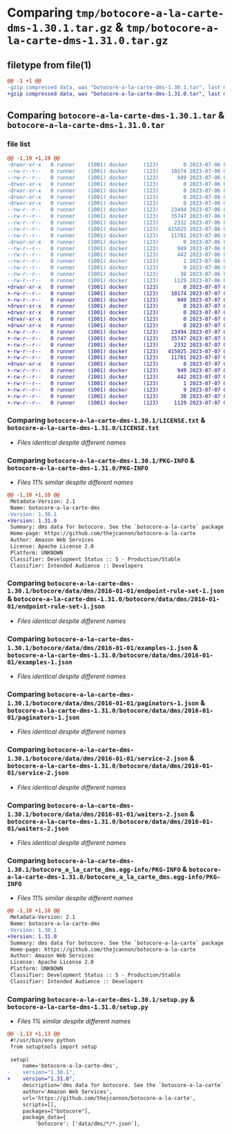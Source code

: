 # Comparing `tmp/botocore-a-la-carte-dms-1.30.1.tar.gz` & `tmp/botocore-a-la-carte-dms-1.31.0.tar.gz`

## filetype from file(1)

```diff
@@ -1 +1 @@
-gzip compressed data, was "botocore-a-la-carte-dms-1.30.1.tar", last modified: Thu Jul  6 01:44:59 2023, max compression
+gzip compressed data, was "botocore-a-la-carte-dms-1.31.0.tar", last modified: Fri Jul  7 01:43:50 2023, max compression
```

## Comparing `botocore-a-la-carte-dms-1.30.1.tar` & `botocore-a-la-carte-dms-1.31.0.tar`

### file list

```diff
@@ -1,19 +1,19 @@
-drwxr-xr-x   0 runner    (1001) docker     (123)        0 2023-07-06 01:44:59.950722 botocore-a-la-carte-dms-1.30.1/
--rw-r--r--   0 runner    (1001) docker     (123)    10174 2023-07-06 01:44:59.000000 botocore-a-la-carte-dms-1.30.1/LICENSE.txt
--rw-r--r--   0 runner    (1001) docker     (123)      949 2023-07-06 01:44:59.950722 botocore-a-la-carte-dms-1.30.1/PKG-INFO
-drwxr-xr-x   0 runner    (1001) docker     (123)        0 2023-07-06 01:44:59.950722 botocore-a-la-carte-dms-1.30.1/botocore/
-drwxr-xr-x   0 runner    (1001) docker     (123)        0 2023-07-06 01:44:59.950722 botocore-a-la-carte-dms-1.30.1/botocore/data/
-drwxr-xr-x   0 runner    (1001) docker     (123)        0 2023-07-06 01:44:59.950722 botocore-a-la-carte-dms-1.30.1/botocore/data/dms/
-drwxr-xr-x   0 runner    (1001) docker     (123)        0 2023-07-06 01:44:59.950722 botocore-a-la-carte-dms-1.30.1/botocore/data/dms/2016-01-01/
--rw-r--r--   0 runner    (1001) docker     (123)    23494 2023-07-06 01:44:40.000000 botocore-a-la-carte-dms-1.30.1/botocore/data/dms/2016-01-01/endpoint-rule-set-1.json
--rw-r--r--   0 runner    (1001) docker     (123)    35747 2023-07-06 01:44:40.000000 botocore-a-la-carte-dms-1.30.1/botocore/data/dms/2016-01-01/examples-1.json
--rw-r--r--   0 runner    (1001) docker     (123)     2332 2023-07-06 01:44:40.000000 botocore-a-la-carte-dms-1.30.1/botocore/data/dms/2016-01-01/paginators-1.json
--rw-r--r--   0 runner    (1001) docker     (123)   415025 2023-07-06 01:44:40.000000 botocore-a-la-carte-dms-1.30.1/botocore/data/dms/2016-01-01/service-2.json
--rw-r--r--   0 runner    (1001) docker     (123)    11781 2023-07-06 01:44:40.000000 botocore-a-la-carte-dms-1.30.1/botocore/data/dms/2016-01-01/waiters-2.json
-drwxr-xr-x   0 runner    (1001) docker     (123)        0 2023-07-06 01:44:59.950722 botocore-a-la-carte-dms-1.30.1/botocore_a_la_carte_dms.egg-info/
--rw-r--r--   0 runner    (1001) docker     (123)      949 2023-07-06 01:44:59.000000 botocore-a-la-carte-dms-1.30.1/botocore_a_la_carte_dms.egg-info/PKG-INFO
--rw-r--r--   0 runner    (1001) docker     (123)      442 2023-07-06 01:44:59.000000 botocore-a-la-carte-dms-1.30.1/botocore_a_la_carte_dms.egg-info/SOURCES.txt
--rw-r--r--   0 runner    (1001) docker     (123)        1 2023-07-06 01:44:59.000000 botocore-a-la-carte-dms-1.30.1/botocore_a_la_carte_dms.egg-info/dependency_links.txt
--rw-r--r--   0 runner    (1001) docker     (123)        9 2023-07-06 01:44:59.000000 botocore-a-la-carte-dms-1.30.1/botocore_a_la_carte_dms.egg-info/top_level.txt
--rw-r--r--   0 runner    (1001) docker     (123)       38 2023-07-06 01:44:59.950722 botocore-a-la-carte-dms-1.30.1/setup.cfg
--rw-r--r--   0 runner    (1001) docker     (123)     1129 2023-07-06 01:44:59.000000 botocore-a-la-carte-dms-1.30.1/setup.py
+drwxr-xr-x   0 runner    (1001) docker     (123)        0 2023-07-07 01:43:50.411249 botocore-a-la-carte-dms-1.31.0/
+-rw-r--r--   0 runner    (1001) docker     (123)    10174 2023-07-07 01:43:50.000000 botocore-a-la-carte-dms-1.31.0/LICENSE.txt
+-rw-r--r--   0 runner    (1001) docker     (123)      949 2023-07-07 01:43:50.411249 botocore-a-la-carte-dms-1.31.0/PKG-INFO
+drwxr-xr-x   0 runner    (1001) docker     (123)        0 2023-07-07 01:43:50.407249 botocore-a-la-carte-dms-1.31.0/botocore/
+drwxr-xr-x   0 runner    (1001) docker     (123)        0 2023-07-07 01:43:50.407249 botocore-a-la-carte-dms-1.31.0/botocore/data/
+drwxr-xr-x   0 runner    (1001) docker     (123)        0 2023-07-07 01:43:50.407249 botocore-a-la-carte-dms-1.31.0/botocore/data/dms/
+drwxr-xr-x   0 runner    (1001) docker     (123)        0 2023-07-07 01:43:50.407249 botocore-a-la-carte-dms-1.31.0/botocore/data/dms/2016-01-01/
+-rw-r--r--   0 runner    (1001) docker     (123)    23494 2023-07-07 01:43:28.000000 botocore-a-la-carte-dms-1.31.0/botocore/data/dms/2016-01-01/endpoint-rule-set-1.json
+-rw-r--r--   0 runner    (1001) docker     (123)    35747 2023-07-07 01:43:28.000000 botocore-a-la-carte-dms-1.31.0/botocore/data/dms/2016-01-01/examples-1.json
+-rw-r--r--   0 runner    (1001) docker     (123)     2332 2023-07-07 01:43:28.000000 botocore-a-la-carte-dms-1.31.0/botocore/data/dms/2016-01-01/paginators-1.json
+-rw-r--r--   0 runner    (1001) docker     (123)   415025 2023-07-07 01:43:28.000000 botocore-a-la-carte-dms-1.31.0/botocore/data/dms/2016-01-01/service-2.json
+-rw-r--r--   0 runner    (1001) docker     (123)    11781 2023-07-07 01:43:28.000000 botocore-a-la-carte-dms-1.31.0/botocore/data/dms/2016-01-01/waiters-2.json
+drwxr-xr-x   0 runner    (1001) docker     (123)        0 2023-07-07 01:43:50.411249 botocore-a-la-carte-dms-1.31.0/botocore_a_la_carte_dms.egg-info/
+-rw-r--r--   0 runner    (1001) docker     (123)      949 2023-07-07 01:43:50.000000 botocore-a-la-carte-dms-1.31.0/botocore_a_la_carte_dms.egg-info/PKG-INFO
+-rw-r--r--   0 runner    (1001) docker     (123)      442 2023-07-07 01:43:50.000000 botocore-a-la-carte-dms-1.31.0/botocore_a_la_carte_dms.egg-info/SOURCES.txt
+-rw-r--r--   0 runner    (1001) docker     (123)        1 2023-07-07 01:43:50.000000 botocore-a-la-carte-dms-1.31.0/botocore_a_la_carte_dms.egg-info/dependency_links.txt
+-rw-r--r--   0 runner    (1001) docker     (123)        9 2023-07-07 01:43:50.000000 botocore-a-la-carte-dms-1.31.0/botocore_a_la_carte_dms.egg-info/top_level.txt
+-rw-r--r--   0 runner    (1001) docker     (123)       38 2023-07-07 01:43:50.411249 botocore-a-la-carte-dms-1.31.0/setup.cfg
+-rw-r--r--   0 runner    (1001) docker     (123)     1129 2023-07-07 01:43:50.000000 botocore-a-la-carte-dms-1.31.0/setup.py
```

### Comparing `botocore-a-la-carte-dms-1.30.1/LICENSE.txt` & `botocore-a-la-carte-dms-1.31.0/LICENSE.txt`

 * *Files identical despite different names*

### Comparing `botocore-a-la-carte-dms-1.30.1/PKG-INFO` & `botocore-a-la-carte-dms-1.31.0/PKG-INFO`

 * *Files 11% similar despite different names*

```diff
@@ -1,10 +1,10 @@
 Metadata-Version: 2.1
 Name: botocore-a-la-carte-dms
-Version: 1.30.1
+Version: 1.31.0
 Summary: dms data for botocore. See the `botocore-a-la-carte` package for more info.
 Home-page: https://github.com/thejcannon/botocore-a-la-carte
 Author: Amazon Web Services
 License: Apache License 2.0
 Platform: UNKNOWN
 Classifier: Development Status :: 5 - Production/Stable
 Classifier: Intended Audience :: Developers
```

### Comparing `botocore-a-la-carte-dms-1.30.1/botocore/data/dms/2016-01-01/endpoint-rule-set-1.json` & `botocore-a-la-carte-dms-1.31.0/botocore/data/dms/2016-01-01/endpoint-rule-set-1.json`

 * *Files identical despite different names*

### Comparing `botocore-a-la-carte-dms-1.30.1/botocore/data/dms/2016-01-01/examples-1.json` & `botocore-a-la-carte-dms-1.31.0/botocore/data/dms/2016-01-01/examples-1.json`

 * *Files identical despite different names*

### Comparing `botocore-a-la-carte-dms-1.30.1/botocore/data/dms/2016-01-01/paginators-1.json` & `botocore-a-la-carte-dms-1.31.0/botocore/data/dms/2016-01-01/paginators-1.json`

 * *Files identical despite different names*

### Comparing `botocore-a-la-carte-dms-1.30.1/botocore/data/dms/2016-01-01/service-2.json` & `botocore-a-la-carte-dms-1.31.0/botocore/data/dms/2016-01-01/service-2.json`

 * *Files identical despite different names*

### Comparing `botocore-a-la-carte-dms-1.30.1/botocore/data/dms/2016-01-01/waiters-2.json` & `botocore-a-la-carte-dms-1.31.0/botocore/data/dms/2016-01-01/waiters-2.json`

 * *Files identical despite different names*

### Comparing `botocore-a-la-carte-dms-1.30.1/botocore_a_la_carte_dms.egg-info/PKG-INFO` & `botocore-a-la-carte-dms-1.31.0/botocore_a_la_carte_dms.egg-info/PKG-INFO`

 * *Files 11% similar despite different names*

```diff
@@ -1,10 +1,10 @@
 Metadata-Version: 2.1
 Name: botocore-a-la-carte-dms
-Version: 1.30.1
+Version: 1.31.0
 Summary: dms data for botocore. See the `botocore-a-la-carte` package for more info.
 Home-page: https://github.com/thejcannon/botocore-a-la-carte
 Author: Amazon Web Services
 License: Apache License 2.0
 Platform: UNKNOWN
 Classifier: Development Status :: 5 - Production/Stable
 Classifier: Intended Audience :: Developers
```

### Comparing `botocore-a-la-carte-dms-1.30.1/setup.py` & `botocore-a-la-carte-dms-1.31.0/setup.py`

 * *Files 1% similar despite different names*

```diff
@@ -1,13 +1,13 @@
 #!/usr/bin/env python
 from setuptools import setup
 
 setup(
     name='botocore-a-la-carte-dms',
-    version="1.30.1",
+    version="1.31.0",
     description='dms data for botocore. See the `botocore-a-la-carte` package for more info.',
     author='Amazon Web Services',
     url='https://github.com/thejcannon/botocore-a-la-carte',
     scripts=[],
     packages=["botocore"],
     package_data={
         'botocore': ['data/dms/*/*.json'],
```

